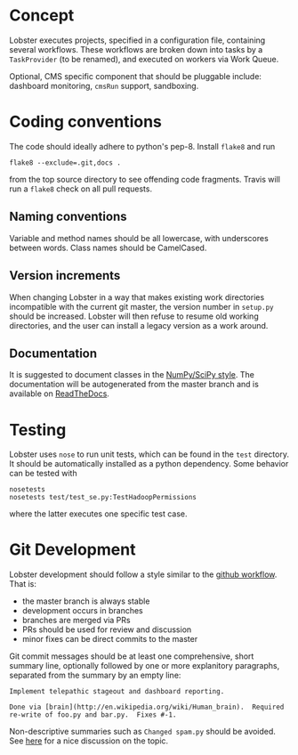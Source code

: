 # Concept

Lobster executes projects, specified in a configuration file, containing
several workflows.  These workflows are broken down into tasks by a
`TaskProvider` (to be renamed), and executed on workers via Work Queue.

Optional, CMS specific component that should be pluggable include:
dashboard monitoring, `cmsRun` support, sandboxing.

# Coding conventions

The code should ideally adhere to python's pep-8.  Install `flake8` and run
```
flake8 --exclude=.git,docs .
```
from the top source directory to see offending code fragments. Travis will
run a `flake8` check on all pull requests.

## Naming conventions

Variable and method names should be all lowercase, with underscores between
words.  Class names should be CamelCased.

## Version increments

When changing Lobster in a way that makes existing work directories
incompatible with the current git master, the version number in `setup.py`
should be increased.  Lobster will then refuse to resume old working
directories, and the user can install a legacy version as a work around.

## Documentation

It is suggested to document classes in the
[NumPy/SciPy style](https://github.com/numpy/numpy/blob/master/doc/HOWTO_DOCUMENT.rst.txt).
The documentation will be autogenerated from the master branch and is
available on [ReadTheDocs](https://lobster.readthedocs.io).

# Testing

Lobster uses `nose` to run unit tests, which can be found in the `test`
directory.  It should be automatically installed as a python dependency.
Some behavior can be tested with

    nosetests
    nosetests test/test_se.py:TestHadoopPermissions

where the latter executes one specific test case.

# Git Development

Lobster development should follow a style similar to the [github
workflow](http://scottchacon.com/2011/08/31/github-flow.html).  That is:

* the master branch is always stable
* development occurs in branches
* branches are merged via PRs
* PRs should be used for review and discussion
* minor fixes can be direct commits to the master

Git commit messages should be at least one comprehensive, short summary
line, optionally followed by one or more explanitory paragraphs, separated
from the summary by an empty line:

    Implement telepathic stageout and dashboard reporting.

    Done via [brain](http://en.wikipedia.org/wiki/Human_brain).  Required
    re-write of foo.py and bar.py.  Fixes #-1.

Non-descriptive summaries such as `Changed spam.py` should be avoided.
See [here](http://chris.beams.io/posts/git-commit/) for a nice discussion on
the topic.
